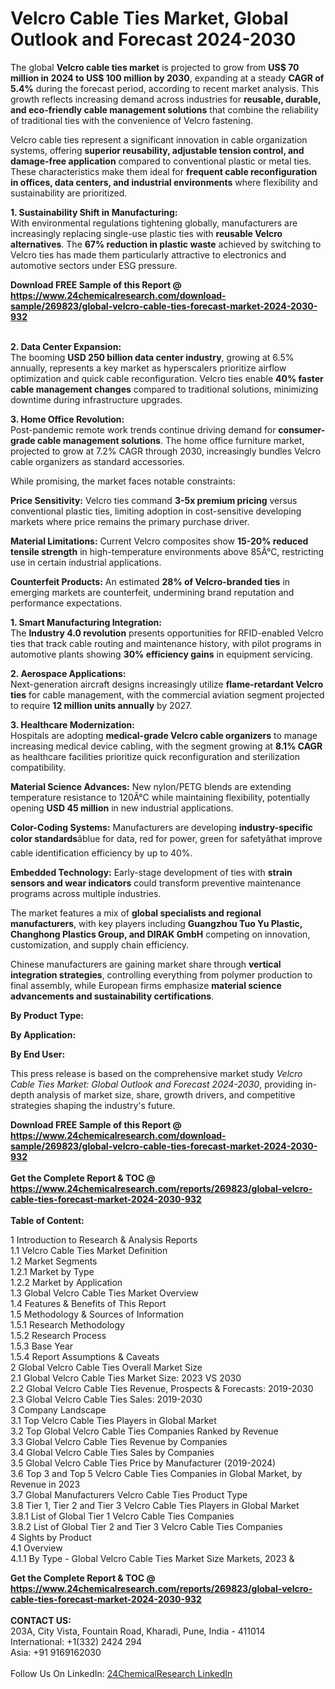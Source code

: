 <h1>Velcro Cable Ties Market, Global Outlook and Forecast 2024-2030</h1><p>The global <strong>Velcro cable ties market</strong> is projected to grow from <strong>US$ 70 million in 2024 to US$ 100 million by 2030</strong>, expanding at a steady <strong>CAGR of 5.4%</strong> during the forecast period, according to recent market analysis. This growth reflects increasing demand across industries for <strong>reusable, durable, and eco-friendly cable management solutions</strong> that combine the reliability of traditional ties with the convenience of Velcro fastening.</p><p>Velcro cable ties represent a significant innovation in cable organization systems, offering <strong>superior reusability, adjustable tension control, and damage-free application</strong> compared to conventional plastic or metal ties. These characteristics make them ideal for <strong>frequent cable reconfiguration in offices, data centers, and industrial environments</strong> where flexibility and sustainability are prioritized.</p><p><strong>1. Sustainability Shift in Manufacturing:</strong><br>
With environmental regulations tightening globally, manufacturers are increasingly replacing single-use plastic ties with <strong>reusable Velcro alternatives</strong>. The <strong>67% reduction in plastic waste</strong> achieved by switching to Velcro ties has made them particularly attractive to electronics and automotive sectors under ESG pressure.</p><div><b>Download FREE Sample of this Report @ 
            <a href="https://www.24chemicalresearch.com/download-sample/269823/global-velcro-cable-ties-forecast-market-2024-2030-932">
            https://www.24chemicalresearch.com/download-sample/269823/global-velcro-cable-ties-forecast-market-2024-2030-932</a></b></div><br><p><strong>2. Data Center Expansion:</strong><br>
The booming <strong>USD 250 billion data center industry</strong>, growing at 6.5% annually, represents a key market as hyperscalers prioritize airflow optimization and quick cable reconfiguration. Velcro ties enable <strong>40% faster cable management changes</strong> compared to traditional solutions, minimizing downtime during infrastructure upgrades.</p><p><strong>3. Home Office Revolution:</strong><br>
Post-pandemic remote work trends continue driving demand for <strong>consumer-grade cable management solutions</strong>. The home office furniture market, projected to grow at 7.2% CAGR through 2030, increasingly bundles Velcro cable organizers as standard accessories.</p><p>While promising, the market faces notable constraints:</p><p><strong>Price Sensitivity:</strong> Velcro ties command <strong>3-5x premium pricing</strong> versus conventional plastic ties, limiting adoption in cost-sensitive developing markets where price remains the primary purchase driver.</p><p><strong>Material Limitations:</strong> Current Velcro composites show <strong>15-20% reduced tensile strength</strong> in high-temperature environments above 85Â°C, restricting use in certain industrial applications.</p><p><strong>Counterfeit Products:</strong> An estimated <strong>28% of Velcro-branded ties</strong> in emerging markets are counterfeit, undermining brand reputation and performance expectations.</p><p><strong>1. Smart Manufacturing Integration:</strong><br>
The <strong>Industry 4.0 revolution</strong> presents opportunities for RFID-enabled Velcro ties that track cable routing and maintenance history, with pilot programs in automotive plants showing <strong>30% efficiency gains</strong> in equipment servicing.</p><p><strong>2. Aerospace Applications:</strong><br>
Next-generation aircraft designs increasingly utilize <strong>flame-retardant Velcro ties</strong> for cable management, with the commercial aviation segment projected to require <strong>12 million units annually</strong> by 2027.</p><p><strong>3. Healthcare Modernization:</strong><br>
Hospitals are adopting <strong>medical-grade Velcro cable organizers</strong> to manage increasing medical device cabling, with the segment growing at <strong>8.1% CAGR</strong> as healthcare facilities prioritize quick reconfiguration and sterilization compatibility.</p><p><strong>Material Science Advances:</strong> New nylon/PETG blends are extending temperature resistance to 120Â°C while maintaining flexibility, potentially opening <strong>USD 45 million</strong> in new industrial applications.</p><p><strong>Color-Coding Systems:</strong> Manufacturers are developing <strong>industry-specific color standards</strong>âblue for data, red for power, green for safetyâthat improve cable identification efficiency by up to 40%.</p><p><strong>Embedded Technology:</strong> Early-stage development of ties with <strong>strain sensors and wear indicators</strong> could transform preventive maintenance programs across multiple industries.</p><p>The market features a mix of <strong>global specialists and regional manufacturers</strong>, with key players including <strong>Guangzhou Tuo Yu Plastic, Changhong Plastics Group, and DIRAK GmbH</strong> competing on innovation, customization, and supply chain efficiency.</p><p>Chinese manufacturers are gaining market share through <strong>vertical integration strategies</strong>, controlling everything from polymer production to final assembly, while European firms emphasize <strong>material science advancements and sustainability certifications</strong>.</p><p><strong>By Product Type:</strong></p><p><strong>By Application:</strong></p><p><strong>By End User:</strong></p><p>This press release is based on the comprehensive market study <em>Velcro Cable Ties Market: Global Outlook and Forecast 2024-2030</em>, providing in-depth analysis of market size, share, growth drivers, and competitive strategies shaping the industry's future.</p><div><b>Download FREE Sample of this Report @ 
            <a href="https://www.24chemicalresearch.com/download-sample/269823/global-velcro-cable-ties-forecast-market-2024-2030-932">
            https://www.24chemicalresearch.com/download-sample/269823/global-velcro-cable-ties-forecast-market-2024-2030-932</a></b></div><br><div><b>Get the Complete Report & TOC @ 
            <a href="https://www.24chemicalresearch.com/reports/269823/global-velcro-cable-ties-forecast-market-2024-2030-932">
            https://www.24chemicalresearch.com/reports/269823/global-velcro-cable-ties-forecast-market-2024-2030-932</a></b></div><br>
            <b>Table of Content:</b><p>1 Introduction to Research & Analysis Reports<br />
    1.1 Velcro Cable Ties Market Definition<br />
    1.2 Market Segments<br />
        1.2.1 Market by Type<br />
        1.2.2 Market by Application<br />
    1.3 Global Velcro Cable Ties Market Overview<br />
    1.4 Features & Benefits of This Report<br />
    1.5 Methodology & Sources of Information<br />
        1.5.1 Research Methodology<br />
        1.5.2 Research Process<br />
        1.5.3 Base Year<br />
        1.5.4 Report Assumptions & Caveats<br />
2 Global Velcro Cable Ties Overall Market Size<br />
    2.1 Global Velcro Cable Ties Market Size: 2023 VS 2030<br />
    2.2 Global Velcro Cable Ties Revenue, Prospects & Forecasts: 2019-2030<br />
    2.3 Global Velcro Cable Ties Sales: 2019-2030<br />
3 Company Landscape<br />
    3.1 Top Velcro Cable Ties Players in Global Market<br />
    3.2 Top Global Velcro Cable Ties Companies Ranked by Revenue<br />
    3.3 Global Velcro Cable Ties Revenue by Companies<br />
    3.4 Global Velcro Cable Ties Sales by Companies<br />
    3.5 Global Velcro Cable Ties Price by Manufacturer (2019-2024)<br />
    3.6 Top 3 and Top 5 Velcro Cable Ties Companies in Global Market, by Revenue in 2023<br />
    3.7 Global Manufacturers Velcro Cable Ties Product Type<br />
    3.8 Tier 1, Tier 2 and Tier 3 Velcro Cable Ties Players in Global Market<br />
        3.8.1 List of Global Tier 1 Velcro Cable Ties Companies<br />
        3.8.2 List of Global Tier 2 and Tier 3 Velcro Cable Ties Companies<br />
4 Sights by Product<br />
    4.1 Overview<br />
        4.1.1 By Type - Global Velcro Cable Ties Market Size Markets, 2023 &</p><div><b>Get the Complete Report & TOC @ 
            <a href="https://www.24chemicalresearch.com/reports/269823/global-velcro-cable-ties-forecast-market-2024-2030-932">
            https://www.24chemicalresearch.com/reports/269823/global-velcro-cable-ties-forecast-market-2024-2030-932</a></b></div><br><b>CONTACT US:</b><br>
            203A, City Vista, Fountain Road, Kharadi, Pune, India - 411014<br>
            International: +1(332) 2424 294<br>
            Asia: +91 9169162030 <br><br>
            Follow Us On LinkedIn: <a href="https://www.linkedin.com/company/24chemicalresearch/">24ChemicalResearch LinkedIn</a>